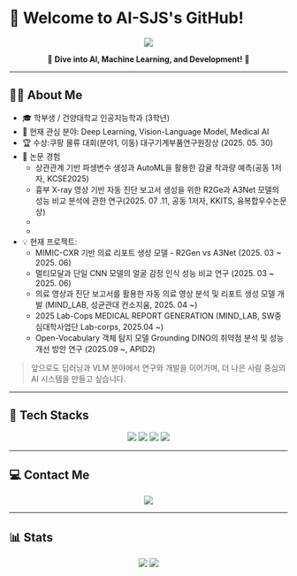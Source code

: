 # 👋 Welcome to AI-SJS's GitHub!

<div align="center">
  <img src="https://capsule-render.vercel.app/api?type=waving&color=gradient&height=180&section=header&text=AI-SJS's%20GitHub&fontSize=45&fontAlign=50&animation=fadeIn" />
  <p>
    🌟 <b>Dive into AI, Machine Learning, and Development!</b> 🌟
  </p>
  
</div>

---
## 🧑‍🎓 About Me

- 🎓 학부생 / 건양대학교 인공지능학과 (3학년)
- 🔬 현재 관심 분야: Deep Learning, Vision-Language Model, Medical AI
- 🏆 수상:쿠팡 물류 대회(분야1, 이동) 대구기계부품연구원장상 (2025. 05. 30)
- 📝 논문 경험
  - 상관관계 기반 파생변수 생성과 AutoML을 활용한 감귤 착과량 예측(공동 1저자, KCSE2025)
  - 흉부 X-ray 영상 기반 자동 진단 보고서 생성을 위한 R2Ge과 A3Net 모델의 성능 비교 분석에 관한 연구(2025. 07 .11, 공동 1저자, KKITS, 융복합우수논문상)
  - 
  - 
- 💡 현재 프로젝트:
  - MIMIC-CXR 기반 의료 리포트 생성 모델 - R2Gen vs A3Net (2025. 03 ~ 2025. 06)
  - 멀티모달과 단일 CNN 모델의 얼굴 감정 인식 성능 비교 연구 (2025. 03 ~ 2025. 06)
  - 의료 영상과 진단 보고서를 활용한 자동 의료 영상 분석 및 리포트 생성 모델 개발 (MIND_LAB, 성균관대 컨소지움, 2025. 04 ~)
  - 2025 Lab-Cops MEDICAL REPORT GENERATION (MIND_LAB, SW중심대학사업단 Lab-corps, 2025.04 ~)
  - Open-Vocabulary 객체 탐지 모델 Grounding DINO의 취약점 분석 및 성능 개선 방안 연구 (2025.09 ~, APID2)
    
> 앞으로도 딥러닝과 VLM 분야에서 연구와 개발을 이어가며, 더 나은 사람 중심의 AI 시스템을 만들고 싶습니다.

---



## 🚀 **Tech Stacks**

<div align="center">
  <img src="https://img.shields.io/badge/Python-3776AB?style=for-the-badge&logo=python&logoColor=white" />
  <img src="https://img.shields.io/badge/PyTorch-EE4C2C?style=for-the-badge&logo=pytorch&logoColor=white" />
  <img src="https://img.shields.io/badge/Java-007396?style=for-the-badge&logo=java&logoColor=white" />
  <img src="https://img.shields.io/badge/Android%20Studio-3DDC84?style=for-the-badge&logo=androidstudio&logoColor=white" />
</div>

---

## 💻 **Contact Me**

<div align="center">
  <a href="mailto:ai-sjs@example.com">
    <img src="https://img.shields.io/badge/Gmail-D14836?style=for-the-badge&logo=gmail&logoColor=white" />
  </a>
</div>

---

## 📊 **Stats**

<div align="center">
  <img src="https://github-readme-stats.vercel.app/api?username=AI-SJS&show_icons=true&theme=radical" />
  <img src="https://github-readme-streak-stats.herokuapp.com?user=AI-SJS&theme=radical" />
</div>

